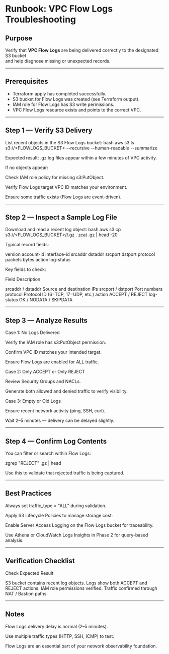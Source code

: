 <!--
Purpose:
- This runbook describes how to verify and troubleshoot VPC Flow Logs.
- Focus: S3 delivery validation and record-level inspection.
- Applies to the Secure VPC Foundation (Phase 1) project.
-->

# Runbook: VPC Flow Logs Troubleshooting

## Purpose
Verify that **VPC Flow Logs** are being delivered correctly to the designated S3 bucket  
and help diagnose missing or unexpected records.

---

## Prerequisites
<!-- Ensure the following before starting -->
- Terraform apply has completed successfully.
- S3 bucket for Flow Logs was created (see Terraform output).
- IAM role for Flow Logs has S3 write permissions.
- VPC Flow Logs resource exists and points to the correct VPC.

---
## Step 1 — Verify S3 Delivery
List recent objects in the S3 Flow Logs bucket:
bash
aws s3 ls s3://<FLOWLOGS_BUCKET> --recursive --human-readable --summarize

Expected result: .gz log files appear within a few minutes of VPC activity.

If no objects appear:

Check IAM role policy for missing s3:PutObject.

Verify Flow Logs target VPC ID matches your environment.

Ensure some traffic exists (Flow Logs are event-driven).



---

## Step 2 — Inspect a Sample Log File

Download and read a recent log object:
bash
aws s3 cp s3://<FLOWLOGS_BUCKET>/<PATH>/<FILE>.gz .
zcat <FILE>.gz | head -20

Typical record fields:

version account-id interface-id srcaddr dstaddr srcport dstport protocol packets bytes action log-status

Key fields to check:

Field	Description

srcaddr / dstaddr	Source and destination IPs
srcport / dstport	Port numbers
protocol	Protocol ID (6=TCP, 17=UDP, etc.)
action	ACCEPT / REJECT
log-status	OK / NODATA / SKIPDATA



---

## Step 3 — Analyze Results

Case 1: No Logs Delivered

Verify the IAM role has s3:PutObject permission.

Confirm VPC ID matches your intended target.

Ensure Flow Logs are enabled for ALL traffic.


Case 2: Only ACCEPT or Only REJECT

Review Security Groups and NACLs.

Generate both allowed and denied traffic to verify visibility.


Case 3: Empty or Old Logs

Ensure recent network activity (ping, SSH, curl).

Wait 2–5 minutes — delivery can be delayed slightly.



---

## Step 4 — Confirm Log Contents

You can filter or search within Flow Logs:

zgrep "REJECT" <FILE>.gz | head

Use this to validate that rejected traffic is being captured.


---

## Best Practices

Always set traffic_type = "ALL" during validation.

Apply S3 Lifecycle Policies to manage storage cost.

Enable Server Access Logging on the Flow Logs bucket for traceability.

Use Athena or CloudWatch Logs Insights in Phase 2 for query-based analysis.



---

## Verification Checklist

Check	Expected Result

S3 bucket contains recent log objects. 
Logs show both ACCEPT and REJECT actions. 
IAM role permissions verified. 
Traffic confirmed through NAT / Bastion paths. 



---

## Notes

Flow Logs delivery delay is normal (2–5 minutes).

Use multiple traffic types (HTTP, SSH, ICMP) to test.

Flow Logs are an essential part of your network observability foundation.
